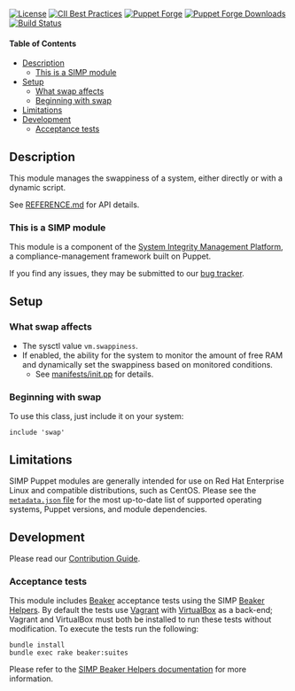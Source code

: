 [![License](https://img.shields.io/:license-apache-blue.svg)](http://www.apache.org/licenses/LICENSE-2.0.html)
[![CII Best Practices](https://bestpractices.coreinfrastructure.org/projects/73/badge)](https://bestpractices.coreinfrastructure.org/projects/73)
[![Puppet Forge](https://img.shields.io/puppetforge/v/simp/swap.svg)](https://forge.puppetlabs.com/simp/swap)
[![Puppet Forge Downloads](https://img.shields.io/puppetforge/dt/simp/swap.svg)](https://forge.puppetlabs.com/simp/swap)
[![Build Status](https://travis-ci.org/simp/pupmod-simp-swap.svg)](https://travis-ci.org/simp/pupmod-simp-swap)

#### Table of Contents

<!-- vim-markdown-toc GFM -->

* [Description](#description)
  * [This is a SIMP module](#this-is-a-simp-module)
* [Setup](#setup)
  * [What swap affects](#what-swap-affects)
  * [Beginning with swap](#beginning-with-swap)
* [Limitations](#limitations)
* [Development](#development)
  * [Acceptance tests](#acceptance-tests)

<!-- vim-markdown-toc -->

## Description

This module manages the swappiness of a system, either directly or with a dynamic script.

See [REFERENCE.md](./REFERENCE.md) for API details.


### This is a SIMP module

This module is a component of the [System Integrity Management Platform](https://simp-project.com),
a compliance-management framework built on Puppet.

If you find any issues, they may be submitted to our [bug tracker](https://simp-project.atlassian.net/).

## Setup


### What swap affects

* The sysctl value `vm.swappiness`.
* If enabled, the ability for the system to monitor the amount of free RAM and
  dynamically set the swappiness based on monitored conditions.
  * See [manifests/init.pp](./manifests/init.pp) for details.

### Beginning with swap

To use this class, just include it on your system:

```puppet
include 'swap'
```

## Limitations

SIMP Puppet modules are generally intended for use on Red Hat Enterprise Linux
and compatible distributions, such as CentOS. Please see the [`metadata.json` file](./metadata.json)
for the most up-to-date list of supported operating systems, Puppet versions,
and module dependencies.


## Development

Please read our [Contribution Guide](https://simp.readthedocs.io/en/stable/contributors_guide/index.html).


### Acceptance tests

This module includes [Beaker](https://github.com/puppetlabs/beaker) acceptance
tests using the SIMP [Beaker
Helpers](https://github.com/simp/rubygem-simp-beaker-helpers).  By default the
tests use [Vagrant](https://www.vagrantup.com/) with
[VirtualBox](https://www.virtualbox.org) as a back-end; Vagrant and VirtualBox
must both be installed to run these tests without modification. To execute the
tests run the following:

```shell
bundle install
bundle exec rake beaker:suites
```

Please refer to the [SIMP Beaker Helpers documentation](https://github.com/simp/rubygem-simp-beaker-helpers/blob/master/README.md) for more information.
